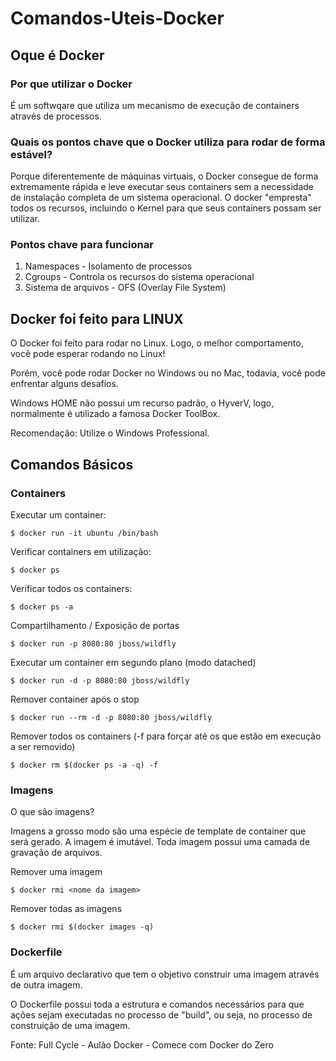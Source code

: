 # Comandos-Uteis-Docker

## Oque é Docker

### Por que utilizar o Docker

É um softwqare que utiliza um mecanismo de execução de containers através de processos.

### Quais os pontos chave que o Docker utiliza para rodar de forma estável?

Porque diferentemente de máquinas virtuais, o Docker consegue de forma extremamente rápida e leve executar seus containers sem a necessidade de instalação completa de um sistema operacional. O docker "empresta" todos os recursos, incluindo o Kernel para que seus containers possam ser utilizar.

### Pontos chave para funcionar

1. Namespaces - Isolamento de processos
2. Cgroups - Controla os recursos do sistema operacional
3. Sistema de arquivos - OFS (Overlay File System)

## Docker foi feito para LINUX

O Docker foi feito para rodar no Linux. Logo, o melhor comportamento, você pode esperar rodando no Linux!

Porém, você pode rodar Docker no Windows ou no Mac, todavia, você pode enfrentar alguns desafios.

Windows HOME não possui um recurso padrão, o HyverV, logo, normalmente é utilizado a famosa Docker ToolBox.

Recomendação: Utilize o Windows Professional.

## Comandos Básicos

### Containers

Executar um container:

`$ docker run -it ubuntu /bin/bash`

Verificar containers em utilização:
	
`$ docker ps`
	
Verificar todos os containers:
	
`$ docker ps -a`

Compartilhamento / Exposição de portas

`$ docker run -p 8080:80 jboss/wildfly`

Executar um container em segundo plano (modo datached)

`$ docker run -d -p 8080:80 jboss/wildfly`

Remover container após o stop

`$ docker run --rm -d -p 8080:80 jboss/wildfly`

Remover todos os containers (-f para forçar até os que estão em execução a ser removido)

`$ docker rm $(docker ps -a -q) -f`

### Imagens

O que são imagens?

Imagens a grosso modo são uma espécie de template de container que será gerado. A imagem é imutável. Toda imagem possui uma camada de gravação de arquivos.

Remover uma imagem

`$ docker rmi <nome da imagem>`

Remover todas as imagens

`$ docker rmi $(docker images -q)`

### Dockerfile

É um arquivo declarativo que tem o objetivo construir uma imagem através de outra imagem.

O Dockerfile possui toda a estrutura e comandos necessários para que ações sejam executadas no processo de "build", ou seja, no processo de construição de uma imagem.


Fonte: Full Cycle - Aulão Docker - Comece com Docker do Zero